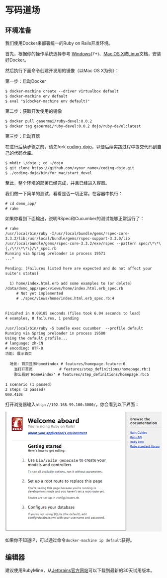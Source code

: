 # 写码道场 #

## 环境准备 ##

我们使用Docker来部署统一的Ruby on Rails开发环境。

首先，根据你的操作系统选择参考 [Windows](https://docs.docker.com/engine/installation/windows/)(7+)、[Mac OS X](https://docs.docker.com/mac/step_one/)或[Linux](https://docs.docker.com/linux/step_one/)文档，安装好Docker。

然后执行下面命令创建开发用的镜像（以Mac OS X为例）：

第一步：启动Docker

```
$ docker-machine create --driver virtualbox default
$ docker-machine env default
$ eval "$(docker-machine env default)"
```

第二步：获取开发使用的镜像

```
$ docker pull gaoermai/ruby-devel:0.0.2
$ docker tag gaoermai/ruby-devel:0.0.2 dojo/ruby-devel:latest
```

第三步：启动容器

在进行后续步骤之前，请先fork [coding-dojo](https://github.com/gaoermai/coding-dojo.git)，以便后续实践过程中提交代码到自己的代码仓库。

```
$ mkdir ~/dojo ; cd ~/dojo
$ git clone https://github.com/<your_name>/coding-dojo.git
$ ./coding-dojo/bin/for_mac/start_devel
```

至此，整个环境的部署已经完成，并且已经进入容器。

我们做一下简单的测试，看看是否一切正常。在容器中执行：

```
# cd demo_app/
# rake
```

如果你看到下面输出，说明RSpec和Cucumber的测试能够正常运行了：

```
# rake
/usr/local/bin/ruby -I/usr/local/bundle/gems/rspec-core-3.3.2/lib:/usr/local/bundle/gems/rspec-support-3.3.0/lib /usr/local/bundle/gems/rspec-core-3.3.2/exe/rspec --pattern spec/\*\*\{,/\*/\*\*\}/\*_spec.rb
Running via Spring preloader in process 19571
...*

Pending: (Failures listed here are expected and do not affect your suite's status)

  1) home/index.html.erb add some examples to (or delete) /data/demo_app/spec/views/home/index.html.erb_spec.rb
     # Not yet implemented
     # ./spec/views/home/index.html.erb_spec.rb:4


Finished in 0.09185 seconds (files took 6.04 seconds to load)
4 examples, 0 failures, 1 pending

/usr/local/bin/ruby -S bundle exec cucumber  --profile default
Running via Spring preloader in process 19580
Using the default profile...
# language: zh-CN
# encoding: UTF-8
功能: 展示首页

  场景: 首页显示Home#index # features/homepage.feature:6
    当打开首页            # features/step_definitions/homepage.rb:1
    那么看到'Home#index' # features/step_definitions/homepage.rb:5

1 scenario (1 passed)
2 steps (2 passed)
0m0.410s
```

打开浏览器输入```http://192.168.99.100:3000/```，你会看到以下界面：

![Rails on Ruby默认首页](screenshot/rails-default-index.png)

如果你不知道IP，可以通过命令```docker-machine ip default```获得。

## 编辑器 ##

建议使用RubyMine，从[Jetbrains官方网站](https://www.jetbrains.com/ruby/download/)可以下载到最新的30天试用版本。
